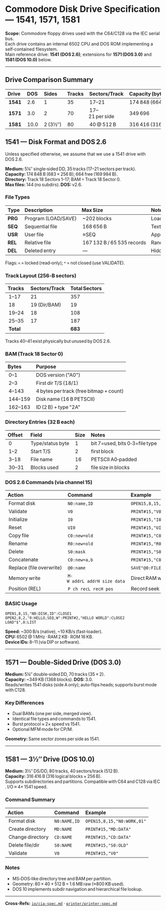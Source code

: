 # Commodore Disk Drive Specification — 1541, 1571, 1581

**Scope:** Commodore floppy drives used with the C64/C128 via the IEC serial bus.  
Each drive contains an internal 6502 CPU and DOS ROM implementing a self‑contained filesystem.  
Main reference drive: **1541 (DOS 2.6)**; extensions for **1571 (DOS 3.0)** and **1581 (DOS 10.0)** below.

---

## Drive Comparison Summary

| Drive | DOS | Sides | Tracks | Sectors/Track | Capacity (bytes) | Notes |
|:--|:--|:--|:--|:--|:--|:--|
| **1541** | 2.6 | 1 | 35 | 17–21 | 174 848 (664 free blocks) | Standard C64 drive |
| **1571** | 3.0 | 2 | 70 | 17–21 per side | 349 696 | Burst mode, dual BAM |
| **1581** | 10.0 | 2 (3½″) | 80 | 40 @ 512 B | 316 416 (316 KB free) | Subdirs, partitions |

## 1541 — Disk Format and DOS 2.6

Unless specified otherwise, we assume that we use a 1541 drive with DOS 2.6.

**Medium:** 5¼″ single‑sided DD, 35 tracks (17–21 sectors per track).  
**Capacity:** 174 848 B (683 × 256 B); 664 free (169 984 B).  
**Directory:** Track 18 Sectors 1–17; BAM = Track 18 Sector 0.  
**Max files:** 144 (no subdirs). **DOS:** v2.6.

### File Types

| Type | Description | Max Size | Notes |
|:--|:--|:--|:--|
| **PRG** | Program (LOAD/SAVE) | ~202 blocks | Loadable code |
| **SEQ** | Sequential file | 168 656 B | Text/data |
| **USR** | User file | ≈SEQ | App‑defined |
| **REL** | Relative file | 167 132 B / 65 535 records | Random access |
| **DEL** | Deleted entry | — | Hidden or invalid |

Flags: `<` = locked (read‑only); `*` = not closed (use VALIDATE).

### Track Layout (256‑B sectors)

| Tracks | Sectors/Track | Total Sectors |
|:--|:--|:--|
| 1–17 | 21 | 357 |
| 18 | 19 (Dir/BAM) | 19 |
| 19–24 | 18 | 108 |
| 25–35 | 17 | 187 |
| **Total** |  | **683** |

Tracks 40–41 exist physically but unused by DOS 2.6.

### BAM (Track 18 Sector 0)

| Bytes | Purpose |
|:--|:--|
| 0–1 | DOS version ("A0") |
| 2–3 | First dir T/S (18/1) |
| 4–143 | 4 bytes per track (free bitmap + count) |
| 144–159 | Disk name (16 B PETSCII) |
| 162–163 | ID (2 B) + type "2A" |

### Directory Entries (32 B each)

| Offset | Field | Size | Notes |
|:--|:--|:--|:--|
| 0 | Type/status byte | 1 | bit 7=used, bits 0‑3=file type |
| 1–2 | Start T/S | 2 | first block |
| 3–18 | File name | 16 | PETSCII A0‑padded |
| 30–31 | Blocks used | 2 | file size in blocks |

### DOS 2.6 Commands (via channel 15)

| Action | Command | Example |
|:--|:--|:--|
| Format disk | `N0:name,ID` | `OPEN15,8,15,"N0:DISK,01"` |
| Validate | `V0` | `PRINT#15,"V0"` |
| Initialize | `I0` | `PRINT#15,"I0"` |
| Reset | `UI0` | `PRINT#15,"UI0"` |
| Copy file | `C0:new=old` | `PRINT#15,"C0:NEW=OLD"` |
| Rename | `R0:new=old` | `PRINT#15,"R0:NEW=OLD"` |
| Delete | `S0:mask` | `PRINT#15,"S0:*"` |
| Concatenate | `C0:new=a,b` | `PRINT#15,"C0:MERGE=A,B"` |
| Replace (file overwrite) | `@0:name` | `SAVE"@0:FILE",8` ⚠ bug on 1541‑I |
| Memory write | `M-W addrL addrH size data` | Direct RAM write |
| Position (REL) | `P ch recL recH pos` | Record seek |

### BASIC Usage

```basic
OPEN1,8,15,"N0:DISK,ID":CLOSE1
OPEN2,8,2,"0:HELLO,SEQ,W":PRINT#2,"HELLO WORLD":CLOSE2
LOAD"$",8:LIST
```

**Speed:** ~300 B/s (native), ~10 KB/s (fast‑loader).  
**CPU:** 6502 @ 1 MHz · RAM 2 KB · ROM 16 KB.  
**Device IDs:** 8–11 (via DIP or software).

---

## 1571 — Double‑Sided Drive (DOS 3.0)

**Medium:** 5¼″ double‑sided DD, 70 tracks (35 × 2).  
**Capacity:** ~349 KB (1368 blocks). **DOS:** 3.0.  
Reads/writes 1541 disks (side A only); auto‑flips heads; supports burst mode with C128.

### Key Differences

- Dual BAMs (one per side, merged view).  
- Identical file types and commands to 1541.  
- Burst protocol ≈ 2× speed vs 1541.  
- Optional MFM mode for CP/M.  

**Geometry:** Same sector zones per side as 1541.  

---

## 1581 — 3½″ Drive (DOS 10.0)

**Medium:** 3½″ DS/DD, 80 tracks, 40 sectors/track (512 B).  
**Capacity:** 316 416 B (316 logical blocks × 256 B).  
Supports subdirectories and partitions. Compatible with C64 and C128 via IEC. I/O ≈ 4× 1541 speed.

### Command Summary

| Action | Command | Example |
|:--|:--|:--|
| Format disk | `N0:NAME,ID` | `OPEN15,8,15,"N0:WORK,01"` |
| Create directory | `MD:NAME` | `PRINT#15,"MD:DATA"` |
| Change directory | `CD:NAME` | `PRINT#15,"CD:DATA"` |
| Delete file/dir | `S0:NAME` | `PRINT#15,"S0:OLD"` |
| Validate | `V0` | `PRINT#15,"V0"` |

### Notes

- MS‑DOS‑like directory tree and BAM per partition.  
- Geometry: 80 × 40 × 512 B = 1.6 MB raw (≈800 KB used).  
- DOS 10 implements subdir navigation and hierarchical file lookup.

---

**Cross‑Refs:** [`io/cia-spec.md`](../io/cia-spec.md) · [`printer/printer-spec.md`](../printer/printer-spec.md)
